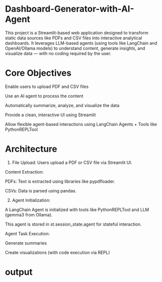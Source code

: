 # Dashboard-Generator-with-AI-Agent
This project is a Streamlit-based web application designed to transform static data sources like PDFs and CSV files into interactive analytical dashboards. It leverages LLM-based agents (using tools like LangChain and OpenAI/Ollama models) to understand content, generate insights, and visualize data — with no coding required by the user.

# Core Objectives
Enable users to upload PDF and CSV files

Use an AI agent to process the content

Automatically summarize, analyze, and visualize the data

Provide a clean, interactive UI using Streamlit

Allow flexible agent-based interactions using LangChain Agents + Tools like PythonREPLTool

# Architecture
1. File Upload:
Users upload a PDF or CSV file via Streamlit UI.

Content Extraction:

PDFs: Text is extracted using libraries like pypdfloader.

CSVs: Data is parsed using pandas.

2. Agent Initialization:

A LangChain Agent is initialized with tools like PythonREPLTool and LLM (gemma3 from Ollama).

This agent is stored in st.session_state.agent for stateful interaction.

Agent Task Execution:

Generate summaries

Create visualizations (with code execution via REPL)

# output

